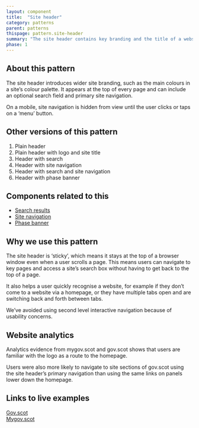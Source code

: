 ```yaml
---
layout: component
title:  "Site header"
category: patterns
parent: patterns
thispage: pattern.site-header
summary: "The site header contains key branding and the title of a website. It appears on every page."
phase: 1
---
```


## About this pattern

The site header introduces wider site branding, such as the main colours in a site’s colour palette. It appears at the top of every page and can include an optional search field and primary site navigation.

On a mobile, site navigation is hidden from view until the user clicks or taps on a ‘menu’ button.

## Other versions of this pattern

1.	Plain header
2.	Plain header with logo and site title
3.	Header with search
4.	Header with site navigation
5.	Header with search and site navigation
6.	Header with phase banner

## Components related to this

- [Search results](https://designsystem.gov.scot/components/search-result/)
- [Site navigation](https://designsystem.gov.scot/components/site-navigation/)
- [Phase banner](https://designsystem.gov.scot/components/phase-banner/)

## Why we use this pattern

The site header is ‘sticky’, which means it stays at the top of a browser window even when a user scrolls a page. This means users can navigate to key pages and access a site’s search box without having to get back to the top of a page.

It also helps a user quickly recognise a website, for example if they don’t come to a website via a homepage, or they have multiple tabs open and are switching back and forth between tabs.

We’ve avoided using second level interactive navigation because of usability concerns.

## Website analytics

Analytics evidence from mygov.scot and gov.scot shows that users are familiar with the logo as a route to the homepage.

Users were also more likely to navigate to site sections of gov.scot using the site header’s primary navigation than using the same links on panels lower down the homepage.

## Links to live examples

[Gov.scot](https://www.gov.scot/)  
[Mygov.scot](https://www.mygov.scot)
